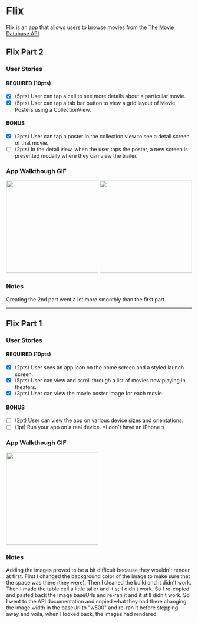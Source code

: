 # Flix

Flix is an app that allows users to browse movies from the [The Movie Database API](http://docs.themoviedb.apiary.io/#).

## Flix Part 2

### User Stories

#### REQUIRED (10pts)
- [x] (5pts) User can tap a cell to see more details about a particular movie.
- [x] (5pts) User can tap a tab bar button to view a grid layout of Movie Posters using a CollectionView.

#### BONUS
- [x] (2pts) User can tap a poster in the collection view to see a detail screen of that movie.
- [ ] (2pts) In the detail view, when the user taps the poster, a new screen is presented modally where they can view the trailer.

### App Walkthough GIF
<img src="https://i.imgur.com/bb09JFc.gif" width=250> <img src="https://i.imgur.com/pzR8QiC.gif" width=250> <br>

### Notes
Creating the 2nd part went a lot more smoothly than the first part.

---

## Flix Part 1

### User Stories

#### REQUIRED (10pts)
- [x] (2pts) User sees an app icon on the home screen and a styled launch screen.
- [x] (5pts) User can view and scroll through a list of movies now playing in theaters.
- [x] (3pts) User can view the movie poster image for each movie.

#### BONUS
- [ ] (2pt) User can view the app on various device sizes and orientations.
- [ ] (1pt) Run your app on a real device. *I don't have an iPhone :(

### App Walkthough GIF
<img src="https://i.imgur.com/crUT9Bu.gif" width=250><br>

### Notes
Adding the images proved to be a bit difficult because they wouldn't render at first. First I changed the background color of the image to make sure that the space was there (they were). Then I cleaned the build and it didn't work. Then I made the table cell a little taller and it still didn't work. So I re-copied and pasted back the image baseUrls and re-ran it and it still didn't work. So I went to the API documentation and copied what they had there changing the image width in the baseUrl to "w500" and re-ran it before stepping away and voila, when I looked back, the images had rendered.
